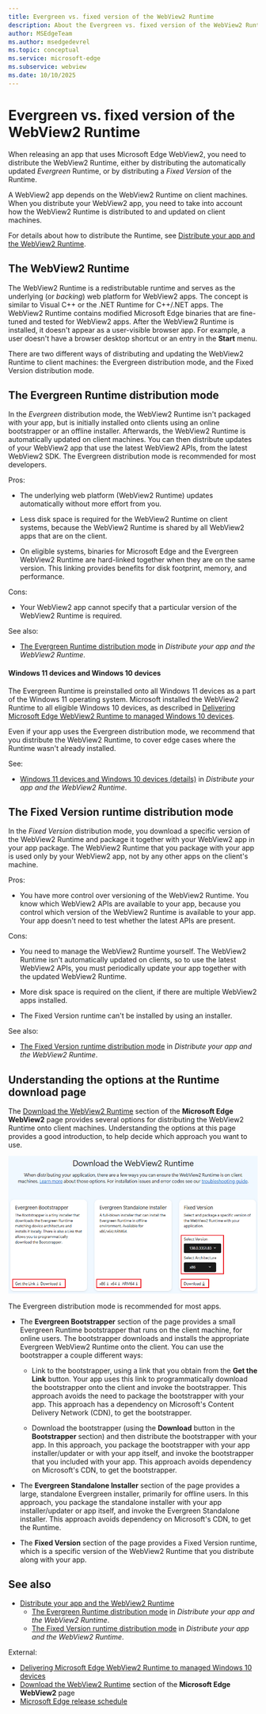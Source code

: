 ```yaml
---
title: Evergreen vs. fixed version of the WebView2 Runtime
description: About the Evergreen vs. fixed version of the WebView2 Runtime.
author: MSEdgeTeam
ms.author: msedgedevrel
ms.topic: conceptual
ms.service: microsoft-edge
ms.subservice: webview
ms.date: 10/10/2025
---
```

# Evergreen vs. fixed version of the WebView2 Runtime

When releasing an app that uses Microsoft Edge WebView2, you need to distribute the WebView2 Runtime, either by distributing the automatically updated _Evergreen_ Runtime, or by distributing a _Fixed Version_ of the Runtime.

A WebView2 app depends on the WebView2 Runtime on client machines.  When you distribute your WebView2 app, you need to take into account how the WebView2 Runtime is distributed to and updated on client machines.

For details about how to distribute the Runtime, see [Distribute your app and the WebView2 Runtime](./distribution.md).


<!-- ====================================================================== -->
## The WebView2 Runtime

The WebView2 Runtime is a redistributable runtime and serves as the underlying (or _backing_) web platform for WebView2 apps.  The concept is similar to Visual C++ or the .NET Runtime for C++/.NET apps.  The WebView2 Runtime contains modified Microsoft Edge binaries that are fine-tuned and tested for WebView2 apps.  After the WebView2 Runtime is installed, it doesn't appear as a user-visible browser app.  For example, a user doesn't have a browser desktop shortcut or an entry in the **Start** menu.

There are two different ways of distributing and updating the WebView2 Runtime to client machines: the Evergreen distribution mode, and the Fixed Version distribution mode.


<!-- ====================================================================== -->
## The Evergreen Runtime distribution mode

In the _Evergreen_ distribution mode, the WebView2 Runtime isn't packaged with your app, but is initially installed onto clients using an online bootstrapper or an offline installer.  Afterwards, the WebView2 Runtime is automatically updated on client machines.  You can then distribute updates of your WebView2 app that use the latest WebView2 APIs, from the latest WebView2 SDK.  The Evergreen distribution mode is recommended for most developers.

Pros:

* The underlying web platform (WebView2 Runtime) updates automatically without more effort from you.

* Less disk space is required for the WebView2 Runtime on client systems, because the WebView2 Runtime is shared by all WebView2 apps that are on the client.

* On eligible systems, binaries for Microsoft Edge and the Evergreen WebView2 Runtime are hard-linked together when they are on the same version.  This linking provides benefits for disk footprint, memory, and performance.

Cons:

* Your WebView2 app cannot specify that a particular version of the WebView2 Runtime is required.

See also:
* [The Evergreen Runtime distribution mode](./distribution.md#the-evergreen-runtime-distribution-mode) in _Distribute your app and the WebView2 Runtime_.


<!-- ------------------------------ -->
#### Windows 11 devices and Windows 10 devices
<!--
#### Which devices already have WebView2 Runtime installed and how to distribute for edge cases
-->

The Evergreen Runtime is preinstalled onto all Windows 11 devices as a part of the Windows 11 operating system.  Microsoft installed the WebView2 Runtime to all eligible Windows 10 devices, as described in [Delivering Microsoft Edge WebView2 Runtime to managed Windows 10 devices](https://blogs.windows.com/msedgedev/2022/12/14/delivering-microsoft-edge-webview2-runtime-to-managed-windows-10-devices/).

Even if your app uses the Evergreen distribution mode, we recommend that you distribute the WebView2 Runtime, to cover edge cases where the Runtime wasn't already installed.

See:
* [Windows 11 devices and Windows 10 devices (details)](./distribution.md#windows-11-devices-and-windows-10-devices-details) in _Distribute your app and the WebView2 Runtime_.


<!-- ====================================================================== -->
## The Fixed Version runtime distribution mode

In the _Fixed Version_ distribution mode, you download a specific version of the WebView2 Runtime and package it together with your WebView2 app in your app package.  The WebView2 Runtime that you package with your app is used only by your WebView2 app, not by any other apps on the client's machine.

Pros:

* You have more control over versioning of the WebView2 Runtime.  You know which WebView2 APIs are available to your app, because you control which version of the WebView2 Runtime is available to your app.  Your app doesn't need to test whether the latest APIs are present.

Cons:

* You need to manage the WebView2 Runtime yourself.  The WebView2 Runtime isn't automatically updated on clients, so to use the latest WebView2 APIs, you must periodically update your app together with the updated WebView2 Runtime.

* More disk space is required on the client, if there are multiple WebView2 apps installed.

* The Fixed Version runtime can't be installed by using an installer.

See also:
* [The Fixed Version runtime distribution mode](./distribution.md#the-fixed-version-runtime-distribution-mode) in _Distribute your app and the WebView2 Runtime_.


<!-- ====================================================================== -->
## Understanding the options at the Runtime download page

The [Download the WebView2 Runtime](https://developer.microsoft.com/microsoft-edge/webview2#download-the-webview2-runtime) section of the **Microsoft Edge WebView2** page provides several options for distributing the WebView2 Runtime onto client machines.  Understanding the options at this page provides a good introduction, to help decide which approach you want to use.

![Options for distributing and updating the WebView2 Runtime](./evergreen-vs-fixed-version-images/runtime-distrib-options.png)

The Evergreen distribution mode is recommended for most apps.

* The **Evergreen Bootstrapper** section of the page provides a small Evergreen Runtime bootstrapper that runs on the client machine, for online users.  The bootstrapper downloads and installs the appropriate Evergreen WebView2 Runtime onto the client.  You can use the bootstrapper a couple different ways:

   * Link to the bootstrapper, using a link that you obtain from the **Get the Link** button.  Your app uses this link to programmatically download the bootstrapper onto the client and invoke the bootstrapper.  This approach avoids the need to package the bootstrapper with your app.  This approach has a dependency on Microsoft's Content Delivery Network (CDN), to get the bootstrapper.

   * Download the bootstrapper (using the **Download** button in the **Bootstrapper** section) and then distribute the bootstrapper with your app.  In this approach, you package the bootstrapper with your app installer/updater or with your app itself, and invoke the bootstrapper that you included with your app.  This approach avoids dependency on Microsoft's CDN, to get the bootstrapper.

* The **Evergreen Standalone Installer** section of the page provides a large, standalone Evergreen installer, primarily for offline users.  In this approach, you package the standalone installer with your app installer/updater or app itself, and invoke the Evergreen Standalone installer.  This approach avoids dependency on Microsoft's CDN, to get the Runtime.

* The **Fixed Version** section of the page provides a Fixed Version runtime, which is a specific version of the WebView2 Runtime that you distribute along with your app.


<!-- ====================================================================== -->
## See also
<!-- all links in the article -->

* [Distribute your app and the WebView2 Runtime](./distribution.md)
   * [The Evergreen Runtime distribution mode](./distribution.md#the-evergreen-runtime-distribution-mode) in _Distribute your app and the WebView2 Runtime_.
   * [The Fixed Version runtime distribution mode](./distribution.md#the-fixed-version-runtime-distribution-mode) in _Distribute your app and the WebView2 Runtime_.

External:
* [Delivering Microsoft Edge WebView2 Runtime to managed Windows 10 devices](https://blogs.windows.com/msedgedev/2022/12/14/delivering-microsoft-edge-webview2-runtime-to-managed-windows-10-devices/)
* [Download the WebView2 Runtime](https://developer.microsoft.com/microsoft-edge/webview2#download-the-webview2-runtime) section of the **Microsoft Edge WebView2** page 
* [Microsoft Edge release schedule](/deployedge/microsoft-edge-release-schedule)<!-- link not in article body -->

